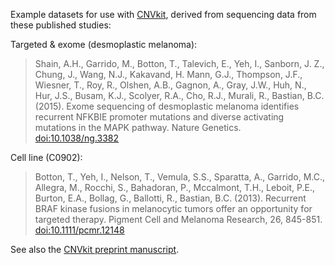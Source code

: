 Example datasets for use with [CNVkit](http://github.com/etal/cnvkit), derived
from sequencing data from these published studies:

Targeted & exome (desmoplastic melanoma):

>   Shain, A.H., Garrido, M., Botton, T., Talevich, E., Yeh, I., Sanborn, J.
>   Z., Chung, J., Wang, N.J., Kakavand, H.  Mann, G.J., Thompson, J.F.,
>   Wiesner, T., Roy, R., Olshen, A.B., Gagnon, A., Gray, J.W., Huh, N., Hur,
>   J.S., Busam, K.J., Scolyer, R.A., Cho, R.J., Murali, R., Bastian, B.C.
>   (2015).
>   Exome sequencing of desmoplastic melanoma identifies recurrent NFKBIE
>   promoter mutations and diverse activating mutations in the MAPK pathway.
>   Nature Genetics.
>   [doi:10.1038/ng.3382](http://dx.doi.org/10.1038/ng.3382)

Cell line (C0902):

>   Botton, T., Yeh, I., Nelson, T., Vemula, S.S., Sparatta, A., Garrido, M.C.,
>   Allegra, M., Rocchi, S., Bahadoran, P., Mccalmont, T.H., Leboit, P.E.,
>   Burton, E.A., Bollag, G., Ballotti, R., Bastian, B.C. (2013).
>   Recurrent BRAF kinase fusions in melanocytic tumors offer an opportunity
>   for targeted therapy.
>   Pigment Cell and Melanoma Research, 26, 845-851.
>   [doi:10.1111/pcmr.12148](http://dx.doi.org/10.1111/pcmr.12148)

See also the [CNVkit preprint manuscript](http://dx.doi.org/10.1101/010876).
